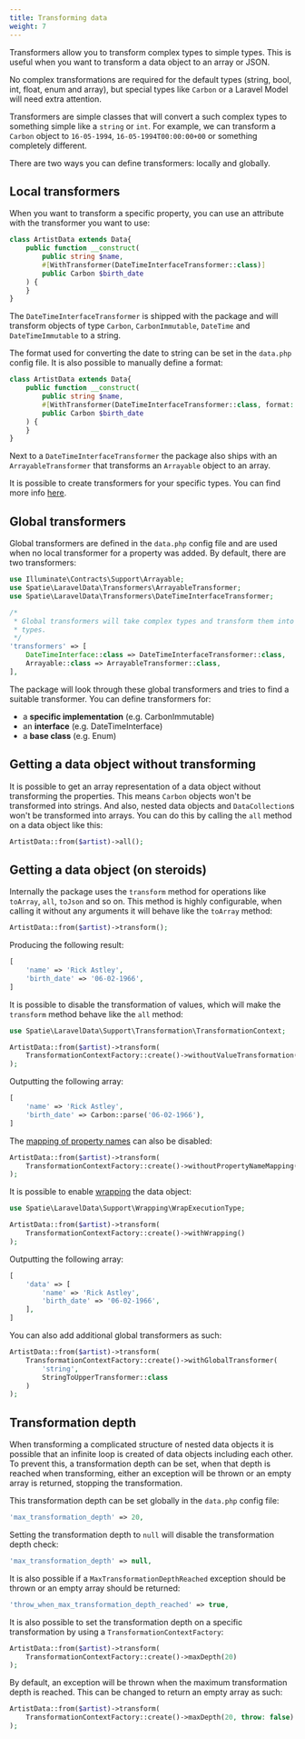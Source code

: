 ```yaml
---
title: Transforming data
weight: 7
---
```


Transformers allow you to transform complex types to simple types. This is useful when you want to transform a data object to an array or JSON.

No complex transformations are required for the default types (string, bool, int, float, enum and array), but special types like `Carbon` or a Laravel Model will need extra attention.

Transformers are simple classes that will convert a such complex types to something simple like a `string` or `int`. For example, we can transform a `Carbon` object to `16-05-1994`, `16-05-1994T00:00:00+00` or something completely different.

There are two ways you can define transformers: locally and globally.

## Local transformers

When you want to transform a specific property, you can use an attribute with the transformer you want to use:

```php
class ArtistData extends Data{
    public function __construct(
        public string $name,
        #[WithTransformer(DateTimeInterfaceTransformer::class)]
        public Carbon $birth_date
    ) {
    }
}
```

The `DateTimeInterfaceTransformer` is shipped with the package and will transform objects of type `Carbon`, `CarbonImmutable`, `DateTime` and `DateTimeImmutable` to a string.

The format used for converting the date to string can be set in the `data.php` config file. It is also possible to manually define a format:

```php
class ArtistData extends Data{
    public function __construct(
        public string $name,
        #[WithTransformer(DateTimeInterfaceTransformer::class, format: 'm-Y')]
        public Carbon $birth_date
    ) {
    }
}
```

Next to a `DateTimeInterfaceTransformer` the package also ships with an `ArrayableTransformer` that transforms an `Arrayable` object to an array.

It is possible to create transformers for your specific types. You can find more info [here](/docs/laravel-data/v4/advanced-usage/creating-a-transformer).

## Global transformers

Global transformers are defined in the `data.php` config file and are used when no local transformer for a property was added. By default, there are two transformers:

```php
use Illuminate\Contracts\Support\Arrayable;
use Spatie\LaravelData\Transformers\ArrayableTransformer;
use Spatie\LaravelData\Transformers\DateTimeInterfaceTransformer;

/*
 * Global transformers will take complex types and transform them into simple
 * types.
 */
'transformers' => [
    DateTimeInterface::class => DateTimeInterfaceTransformer::class,
    Arrayable::class => ArrayableTransformer::class,
],
```

The package will look through these global transformers and tries to find a suitable transformer. You can define transformers for:

- a **specific implementation** (e.g. CarbonImmutable)
- an **interface** (e.g. DateTimeInterface)
- a **base class** (e.g. Enum)

## Getting a data object without transforming

It is possible to get an array representation of a data object without transforming the properties. This means `Carbon` objects won't be transformed into strings. And also, nested data objects and `DataCollection`s won't be transformed into arrays. You can do this by calling the `all` method on a data object like this:

```php
ArtistData::from($artist)->all();
```

## Getting a data object (on steroids)

Internally the package uses the `transform` method for operations like `toArray`, `all`, `toJson` and so on. This method is highly configurable, when calling it without any arguments it will behave like the `toArray` method:

```php
ArtistData::from($artist)->transform();
```

Producing the following result:

```php
[
    'name' => 'Rick Astley',
    'birth_date' => '06-02-1966',
]
```

It is possible to disable the transformation of values, which will make the `transform` method behave like the `all` method:

```php
use Spatie\LaravelData\Support\Transformation\TransformationContext;

ArtistData::from($artist)->transform(
    TransformationContextFactory::create()->withoutValueTransformation()
);
```

Outputting the following array:

```php
[
    'name' => 'Rick Astley',
    'birth_date' => Carbon::parse('06-02-1966'),
]
```

The [mapping of property names](/docs/laravel-data/v4/as-a-resource/mapping-property-names) can also be disabled:

```php
ArtistData::from($artist)->transform(
    TransformationContextFactory::create()->withoutPropertyNameMapping()
);
```

It is possible to enable [wrapping](/docs/laravel-data/v4/as-a-resource/wrapping-data) the data object:

```php
use Spatie\LaravelData\Support\Wrapping\WrapExecutionType;

ArtistData::from($artist)->transform(
    TransformationContextFactory::create()->withWrapping()
);
```

Outputting the following array:

```php
[
    'data' => [
        'name' => 'Rick Astley',
        'birth_date' => '06-02-1966',
    ],
]
```

You can also add additional global transformers as such:

```php
ArtistData::from($artist)->transform(
    TransformationContextFactory::create()->withGlobalTransformer(
        'string', 
        StringToUpperTransformer::class
    )
);
```

## Transformation depth

When transforming a complicated structure of nested data objects it is possible that an infinite loop is created of data objects including each other.
To prevent this, a transformation depth can be set, when that depth is reached when transforming, either an exception will be thrown or an empty
array is returned, stopping the transformation.

This transformation depth can be set globally in the `data.php` config file:

```php
'max_transformation_depth' => 20,
```

Setting the transformation depth to `null` will disable the transformation depth check:

```php
'max_transformation_depth' => null,
```

It is also possible if a `MaxTransformationDepthReached` exception should be thrown or an empty array should be returned:

```php
'throw_when_max_transformation_depth_reached' => true,
```

It is also possible to set the transformation depth on a specific transformation by using a `TransformationContextFactory`:

```php
ArtistData::from($artist)->transform(
    TransformationContextFactory::create()->maxDepth(20)
);
```

By default, an exception will be thrown when the maximum transformation depth is reached. This can be changed to return an empty array as such:

```php
ArtistData::from($artist)->transform(
    TransformationContextFactory::create()->maxDepth(20, throw: false)
);
```
